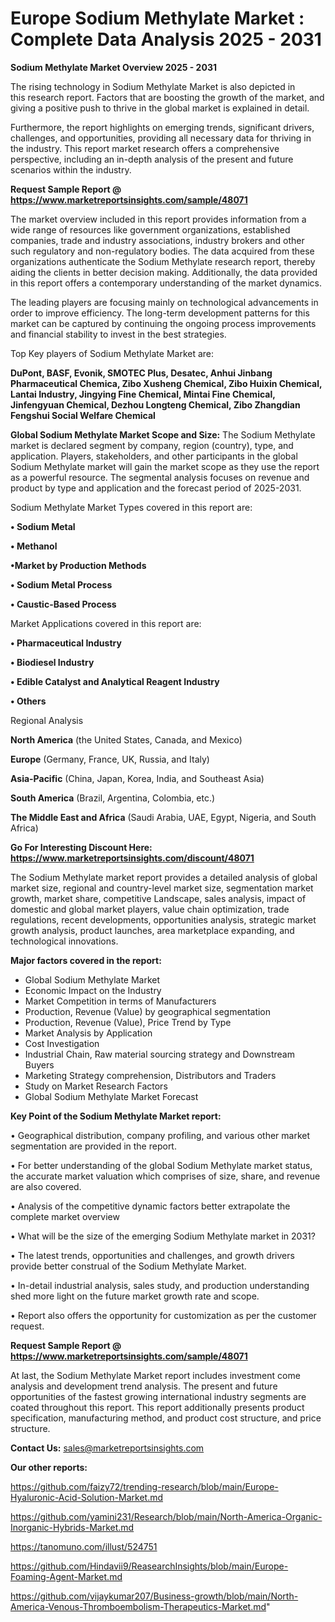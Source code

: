 # Europe Sodium Methylate Market : Complete Data Analysis 2025 - 2031

<Strong> Sodium Methylate Market Overview 2025 - 2031</strong>

The rising technology in Sodium Methylate Market is also depicted in this research report. Factors that are boosting the growth of the market, and giving a positive push to thrive in the global market is explained in detail.

Furthermore, the report highlights on emerging trends, significant drivers, challenges, and opportunities, providing all necessary data for thriving in the industry. This report market research offers a comprehensive perspective, including an in-depth analysis of the present and future scenarios within the industry.

<strong>Request Sample Report @ <a href=https://www.marketreportsinsights.com/sample/48071>https://www.marketreportsinsights.com/sample/48071</a></strong>

The market overview included in this report provides information from a wide range of resources like government organizations, established companies, trade and industry associations, industry brokers and other such regulatory and non-regulatory bodies. The data acquired from these organizations authenticate the Sodium Methylate research report, thereby aiding the clients in better decision making. Additionally, the data provided in this report offers a contemporary understanding of the market dynamics.

The leading players are focusing mainly on technological advancements in order to improve efficiency. The long-term development patterns for this market can be captured by continuing the ongoing process improvements and financial stability to invest in the best strategies.

Top Key players of Sodium Methylate Market are:

<strong>DuPont, BASF, Evonik, SMOTEC Plus, Desatec, Anhui Jinbang Pharmaceutical Chemica, Zibo Xusheng Chemical, Zibo Huixin Chemical, Lantai Industry, Jingying Fine Chemical, Mintai Fine Chemical, Jinfengyuan Chemical, Dezhou Longteng Chemical, Zibo Zhangdian Fengshui Social Welfare Chemical</strong>

<strong><b>Global Sodium Methylate Market Scope and Size:</b></strong>
The Sodium Methylate market is declared segment by company, region (country), type, and application. Players, stakeholders, and other participants in the global Sodium Methylate market will gain the market scope as they use the report as a powerful resource. The segmental analysis focuses on revenue and product by type and application and the forecast period of 2025-2031.

Sodium Methylate Market Types covered in this report are:

<strong>•  Sodium Metal

•  Methanol

•Market by Production Methods

•  Sodium Metal Process

•  Caustic-Based Process</strong>

Market Applications covered in this report are:

<strong>•  Pharmaceutical Industry

•  Biodiesel Industry

•  Edible Catalyst and Analytical Reagent Industry

•  Others</strong> 

Regional Analysis

<strong>North America</strong> (the United States, Canada, and Mexico)

<strong>Europe</strong> (Germany, France, UK, Russia, and Italy)

<strong>Asia-Pacific</strong> (China, Japan, Korea, India, and Southeast Asia)

<strong>South America</strong> (Brazil, Argentina, Colombia, etc.)

<strong>The Middle East and Africa</strong> (Saudi Arabia, UAE, Egypt, Nigeria, and South Africa)

<strong>Go For Interesting Discount Here: <a href=https://www.marketreportsinsights.com/discount/48071>https://www.marketreportsinsights.com/discount/48071</a></strong>

The Sodium Methylate market report provides a detailed analysis of global market size, regional and country-level market size, segmentation market growth, market share, competitive Landscape, sales analysis, impact of domestic and global market players, value chain optimization, trade regulations, recent developments, opportunities analysis, strategic market growth analysis, product launches, area marketplace expanding, and technological innovations.

<strong><b>Major factors covered in the report:</b></strong>
<ul>
  <li>Global Sodium Methylate Market </li>
  <li>Economic Impact on the Industry</li>
  <li>Market Competition in terms of Manufacturers</li>
  <li>Production, Revenue (Value) by geographical segmentation</li>
  <li>Production, Revenue (Value), Price Trend by Type</li>
  <li>Market Analysis by Application</li>
  <li>Cost Investigation</li>
  <li>Industrial Chain, Raw material sourcing strategy and Downstream Buyers</li>
  <li>Marketing Strategy comprehension, Distributors and Traders</li>
  <li>Study on Market Research Factors</li>
  <li>Global Sodium Methylate Market Forecast</li>
</ul>

<strong><b>Key Point of the Sodium Methylate Market report:</b></strong>

• Geographical distribution, company profiling, and various other market segmentation are provided in the report.

• For better understanding of the global Sodium Methylate market status, the accurate market valuation which comprises of size, share, and revenue are also covered.

• Analysis of the competitive dynamic factors better extrapolate the complete market overview

• What will be the size of the emerging Sodium Methylate market in 2031?

• The latest trends, opportunities and challenges, and growth drivers provide better construal of the Sodium Methylate Market.

• In-detail industrial analysis, sales study, and production understanding shed more light on the future market growth rate and scope.

• Report also offers the opportunity for customization as per the customer request.

<strong>Request Sample Report @ <a href=https://www.marketreportsinsights.com/sample/48071>https://www.marketreportsinsights.com/sample/48071</a></strong>

At last, the Sodium Methylate Market report includes investment come analysis and development trend analysis. The present and future opportunities of the fastest growing international industry segments are coated throughout this report. This report additionally presents product specification, manufacturing method, and product cost structure, and price structure.

<strong>Contact Us:</strong>
sales@marketreportsinsights.com

<strong>Our other reports:</strong>

<a href=https://github.com/faizy72/trending-research/blob/main/Europe-Hyaluronic-Acid-Solution-Market.md>https://github.com/faizy72/trending-research/blob/main/Europe-Hyaluronic-Acid-Solution-Market.md</a>

<a href=https://github.com/yamini231/Research/blob/main/North-America-Organic-Inorganic-Hybrids-Market.md>https://github.com/yamini231/Research/blob/main/North-America-Organic-Inorganic-Hybrids-Market.md</a>

<a href=https://tanomuno.com/illust/524751>https://tanomuno.com/illust/524751</a>

<a href=https://github.com/Hindavii9/ReasearchInsights/blob/main/Europe-Foaming-Agent-Market.md>https://github.com/Hindavii9/ReasearchInsights/blob/main/Europe-Foaming-Agent-Market.md</a>

<a href=https://github.com/vijaykumar207/Business-growth/blob/main/North-America-Venous-Thromboembolism-Therapeutics-Market.md>https://github.com/vijaykumar207/Business-growth/blob/main/North-America-Venous-Thromboembolism-Therapeutics-Market.md</a>"
